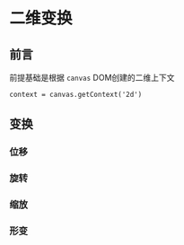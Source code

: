 # 二维变换

## 前言

前提基础是根据 `canvas` DOM创建的二维上下文

 `context = canvas.getContext('2d')`

## 变换

### 位移

### 旋转

### 缩放

### 形变
